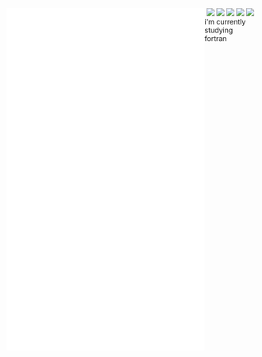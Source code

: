 

<div align = "right">
  <img align = "left" width = "400" src="https://github.com/sme-ek/GitStats/blob/actions_branch/generated_images/overview.svg">
    <img align = "left" width = "400" src = "https://github.com/sme-ek/GitStats/blob/actions_branch/generated_images/languages.svg">  
  <div align = "center">
    <img src="https://img.shields.io/badge/Rust-white?style=for-the-badge&logo=rust&logoColor=green">
    <img src="https://img.shields.io/badge/C-white?style=for-the-badge&logo=c&logoColor=yellow">
    <img src="https://img.shields.io/badge/Debian-white?style=for-the-badge&logo=debian&logoColor=orange">
    <img src="https://img.shields.io/badge/freeBSD-white?style=for-the-badge&logo=freeBSD&logoColor=purple">
    <img src="https://img.shields.io/badge/mac%20os-white?style=for-the-badge&logo=apple&logoColor=blue">
  </div>
  </div>
i'm currently studying fortran
